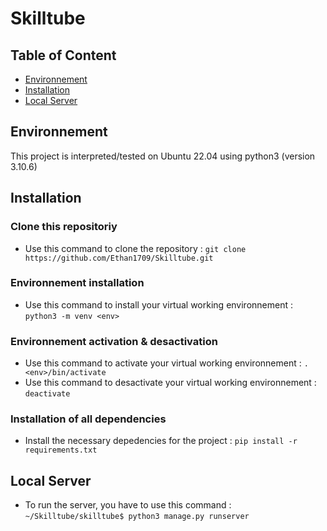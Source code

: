 # Skilltube

## Table of Content
* [Environnement](#environnement)
* [Installation](#installation)
* [Local Server](#local-server)

## Environnement
This project is interpreted/tested on Ubuntu 22.04 using python3 (version 3.10.6)

## Installation

### Clone this repositoriy
* Use this command to clone the repository :
`git clone https://github.com/Ethan1709/Skilltube.git`

### Environnement installation
* Use this command to install your virtual working environnement : `python3 -m venv <env>`

### Environnement activation & desactivation
* Use this command to activate your virtual working environnement : `. <env>/bin/activate`
* Use this command to desactivate your virtual working environnement :  `deactivate`

### Installation of all dependencies
* Install the necessary depedencies for the project : `pip install -r requirements.txt`

## Local Server
* To run the server, you have to use this command : `~/Skilltube/skilltube$ python3 manage.py runserver`
